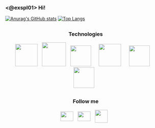 ### <@exspl01> Hi!

[![Anurag's GitHub stats](https://github-readme-stats.vercel.app/api?username=ex007r&show_icons=true&theme=gotham&bg_color=0d1117&border_color=0d1117&text_color=e6e6e6&icon_color=47d4b9&hide_title=true)](https://github.com/ex007r)
[![Top Langs](https://github-readme-stats.vercel.app/api/top-langs/?username=ex007r&theme=gotham&bg_color=130,0d1117,47d4b9&border_color=0d1117&text_color=e6e6e6&icon_color=47d4b9&hide_title=true&hide=Cython,Javascript,Html,Css,Fortran,TeX,PowerShell)](https://github.com/ex007r)

##

 <div align=center>
 <h3>Technologies</h3>
 <img height="70em" src="https://cdn.jsdelivr.net/gh/devicons/devicon/icons/python/python-original-wordmark.svg" />⠀
 <img height="75em" src="https://cdn.jsdelivr.net/gh/devicons/devicon/icons/java/java-original-wordmark.svg" />⠀
 <img height="65em" src="https://cdn.jsdelivr.net/gh/devicons/devicon/icons/csharp/csharp-original.svg" />⠀⠀
 <img height="70em" src="https://cdn.jsdelivr.net/gh/devicons/devicon/icons/postgresql/postgresql-original-wordmark.svg" />⠀⠀
 <img height="65em" src="https://cdn.jsdelivr.net/gh/devicons/devicon/icons/html5/html5-original.svg" />⠀⠀
 <img height="65em" src="https://cdn.jsdelivr.net/gh/devicons/devicon/icons/css3/css3-original.svg" />⠀
 </div>

##

<div align=center>
<h3>Follow me</h3>
<p>
<a href="seu link" target="blank"><img align="center" src="https://cdn.jsdelivr.net/gh/devicons/devicon/icons/twitter/twitter-original.svg" alt="" height="30" width="40"/></a>⠀
<a href="seu link" target="blank"><img align="center" src="https://cdn.jsdelivr.net/gh/devicons/devicon/icons/linkedin/linkedin-original.svg" alt="" height="30" width="40" /></a>⠀
<a href="seu link" target="blank"><img align="center" src="https://img.icons8.com/fluency/48/000000/instagram-new.png" alt="" height="40" width="40" /></a>⠀
</p>
</div>
